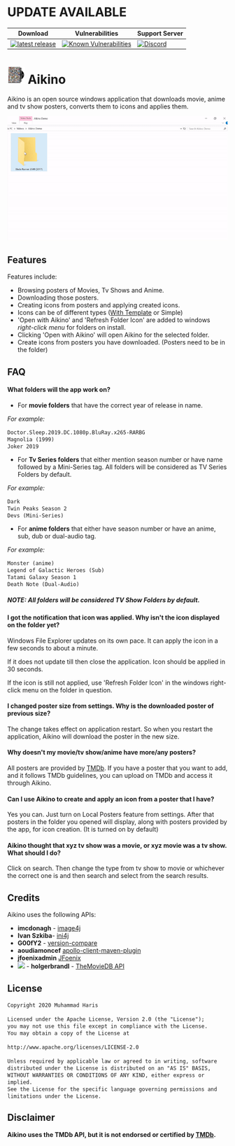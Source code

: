 # UPDATE AVAILABLE
| Download | Vulnerabilities |  Support Server |
|-------| --------------- | ---------|
| [![latest release](https://img.shields.io/badge/download-v2.6.6-blue.svg)](https://github.com/omegas82128/Aikino/releases/tag/v2.6.6) | [![Known Vulnerabilities](https://snyk.io/test/github/omegas82128/Aikino/badge.svg?targetFile=pom.xml)](https://snyk.io/test/github/omegas82128/Aikino?targetFile=pom.xml) |[![Discord](https://img.shields.io/discord/777367280656711712?color=7289da&label=discord&logo=discord)](https://discord.gg/rKAWJhGjxm) |
# ![app icon](./.github/readme-images/app-icon.png) Aikino
Aikino is an open source windows application that downloads movie, anime and tv show posters, converts them to icons and applies them.

![app-demo](./.github/readme-images/demo.gif)
## Features

Features include:
* Browsing posters of Movies, Tv Shows and Anime.
* Downloading those posters.
* Creating icons from posters and applying created icons.
* Icons can be of different types ([With Template](https://www.deviantart.com/musacakir/art/Movie-And-TV-Show-DVD-Folder-Icon-Template-469935243) or Simple)
* 'Open with Aikino' and 'Refresh Folder Icon' are added to windows *right-click menu* for folders on install.
 * Clicking 'Open with Aikino' will open Aikino for the selected folder.
 * Create icons from posters you have downloaded. (Posters need to be in the folder)

## FAQ
#### What folders will the app work on?
* For **movie folders** that have the correct year of release in name. 

*For example:*
```
Doctor.Sleep.2019.DC.1080p.BluRay.x265-RARBG
Magnolia (1999)
Joker 2019
```

* For **Tv Series folders** that either mention season number or have name followed by a Mini-Series tag. All folders
  will be considered as TV Series Folders by default.

*For example:*
```
Dark
Twin Peaks Season 2
Devs (Mini-Series)
```
* For **anime folders** that either have season number or have an anime, sub, dub or dual-audio tag.

*For example:*
```
Monster (anime)
Legend of Galactic Heroes (Sub)
Tatami Galaxy Season 1
Death Note (Dual-Audio)
```

##### **NOTE:** All folders will be considered TV Show Folders by default.

#### I got the notification that icon was applied. Why isn't the icon displayed on the folder yet?
Windows File Explorer updates on its own pace. It can apply the icon in a few seconds to about a minute. 

If it does not update till then close the application. Icon should be applied in 30 seconds.

If the icon is still not applied, use 'Refresh Folder Icon' in the windows right-click menu on the folder in question.

#### I changed poster size from settings. Why is the downloaded poster of previous size?

The change takes effect on application restart. So when you restart the application, Aikino will download the poster in
the new size.

#### Why doesn't my movie/tv show/anime have more/any posters?

All posters are provided by [TMDb](https://www.themoviedb.org/). If you have a poster that you want to add, and it
follows TMDb guidelines, you can upload on TMDb and access it through Aikino.

#### Can I use Aikino to create and apply an icon from a poster that I have?

Yes you can. Just turn on Local Posters feature from settings. After that posters in the folder you opened will display,
along with posters provided by the app, for icon creation. (It is turned on by default)

#### Aikino thought that xyz tv show was a movie, or xyz movie was a tv show. What should I do?

Click on search. Then change the type from tv show to movie or whichever the correct one is and then search and select
from the search results.

## Credits

Aikino uses the following APIs:

* **imcdonagh** - [image4j](https://github.com/imcdonagh/image4j)
* **Ivan Szkiba**- [ini4j](http://ini4j.sourceforge.net/)
* **G00fY2** - [version-compare](https://github.com/G00fY2/version-compare)
* **aoudiamoncef** [apollo-client-maven-plugin](https://github.com/aoudiamoncef/apollo-client-maven-plugin)
* **jfoenixadmin** [JFoenix](https://github.com/jfoenixadmin/JFoenix)
* <img src="https://www.themoviedb.org/assets/2/v4/logos/v2/blue_short-8e7b30f73a4020692ccca9c88bafe5dcb6f8a62a4c6bc55cd9ba82bb2cd95f6c.svg" width="80"> - **holgerbrandl** - [TheMovieDB API](https://github.com/holgerbrandl/themoviedbapi) 

## License

    Copyright 2020 Muhammad Haris

    Licensed under the Apache License, Version 2.0 (the "License");
    you may not use this file except in compliance with the License.
    You may obtain a copy of the License at

    http://www.apache.org/licenses/LICENSE-2.0

    Unless required by applicable law or agreed to in writing, software
    distributed under the License is distributed on an "AS IS" BASIS,
    WITHOUT WARRANTIES OR CONDITIONS OF ANY KIND, either express or implied.
    See the License for the specific language governing permissions and
    limitations under the License.


## Disclaimer
**Aikino uses the TMDb API, but it is not endorsed or certified by [TMDb](https://www.themoviedb.org/).**
